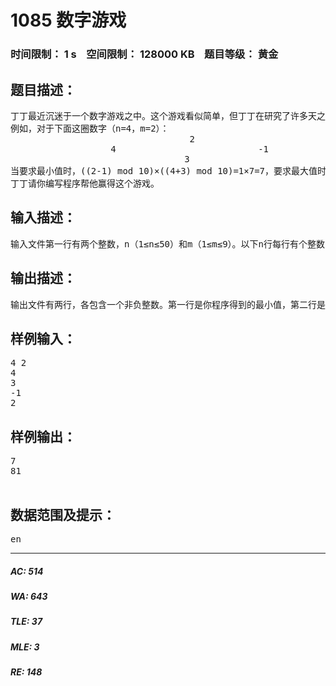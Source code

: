# 1085 数字游戏   
### 时间限制： 1 s&nbsp;&nbsp;&nbsp;&nbsp;空间限制： 128000 KB&nbsp;&nbsp;&nbsp;&nbsp;题目等级： 黄金  
## 题目描述：  

<pre>
丁丁最近沉迷于一个数字游戏之中。这个游戏看似简单，但丁丁在研究了许多天之后却发觉原来在简单的规则下想要赢得这个游戏并不那么容易。游戏是这样的，在你面前有一圈整数（一共n个），你要按顺序将其分为m个部分，各部分内的数字相加，相加所得的m个结果对10取模后再相乘，最终得到一个数k。游戏的要求是使你所得的k最大或者最小。
例如，对于下面这圈数字（n=4，m=2）：
                                  2
                   4                           -1
                                 3
当要求最小值时，((2-1) mod 10)×((4+3) mod 10)=1×7=7，要求最大值时，为((2+4+3) mod 10)×(-1 mod 10)=9×9=81。特别值得注意的是，无论是负数还是正数，对10取模的结果均为非负值。
丁丁请你编写程序帮他赢得这个游戏。
</pre>
  
  
## 输入描述：  

<pre>
输入文件第一行有两个整数，n（1≤n≤50）和m（1≤m≤9）。以下n行每行有个整数，其绝对值不大于104，按顺序给出圈中的数字，首尾相接。
</pre>
  
  
## 输出描述：  

<pre>
输出文件有两行，各包含一个非负整数。第一行是你程序得到的最小值，第二行是最大值。
</pre>
  
  
## 样例输入：  

<pre>
4 2
4
3
-1
2
</pre>
  
  
## 样例输出：  

<pre>
7
81  

</pre>
  
  
## 数据范围及提示：  

<pre>
en
</pre>
  
  
***  

##### AC: 514  
##### WA: 643  
##### TLE: 37  
##### MLE: 3  
##### RE: 148  
